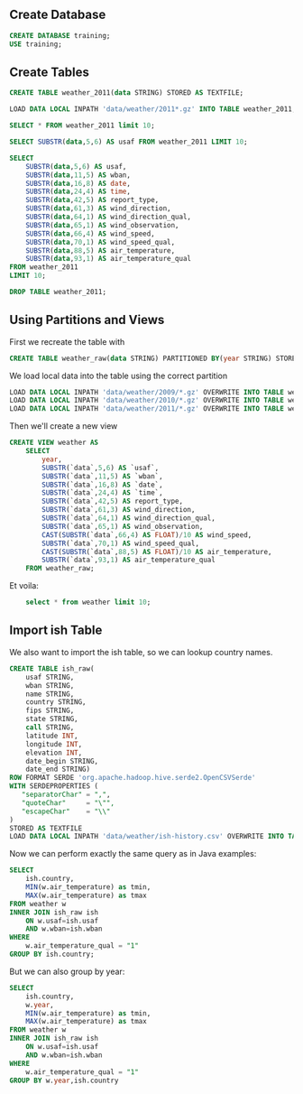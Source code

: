 ## Create Database

```sql
CREATE DATABASE training;
USE training;
```

## Create Tables
```sql
CREATE TABLE weather_2011(data STRING) STORED AS TEXTFILE;
```

```sql
LOAD DATA LOCAL INPATH 'data/weather/2011*.gz' INTO TABLE weather_2011;
```

```sql
SELECT * FROM weather_2011 limit 10;
```

```sql
SELECT SUBSTR(data,5,6) AS usaf FROM weather_2011 LIMIT 10;
```

```sql
SELECT 
    SUBSTR(data,5,6) AS usaf,
    SUBSTR(data,11,5) AS wban, 
    SUBSTR(data,16,8) AS date, 
    SUBSTR(data,24,4) AS time,
    SUBSTR(data,42,5) AS report_type,
    SUBSTR(data,61,3) AS wind_direction, 
    SUBSTR(data,64,1) AS wind_direction_qual, 
    SUBSTR(data,65,1) AS wind_observation, 
    SUBSTR(data,66,4) AS wind_speed,
    SUBSTR(data,70,1) AS wind_speed_qual,
    SUBSTR(data,88,5) AS air_temperature, 
    SUBSTR(data,93,1) AS air_temperature_qual 
FROM weather_2011 
LIMIT 10;
```

```sql
DROP TABLE weather_2011;
```


## Using Partitions and Views

First we recreate the table with

```sql
CREATE TABLE weather_raw(data STRING) PARTITIONED BY(year STRING) STORED AS TEXTFILE;
```

We load local data into the table using the correct partition

```sql
LOAD DATA LOCAL INPATH 'data/weather/2009/*.gz' OVERWRITE INTO TABLE weather_raw PARTITION(year=2009);
LOAD DATA LOCAL INPATH 'data/weather/2010/*.gz' OVERWRITE INTO TABLE weather_raw PARTITION(year=2010);
LOAD DATA LOCAL INPATH 'data/weather/2011/*.gz' OVERWRITE INTO TABLE weather_raw PARTITION(year=2011);
```

Then we'll create a new view

```sql
CREATE VIEW weather AS
    SELECT 
        year,
        SUBSTR(`data`,5,6) AS `usaf`,
        SUBSTR(`data`,11,5) AS `wban`, 
        SUBSTR(`data`,16,8) AS `date`, 
        SUBSTR(`data`,24,4) AS `time`,
        SUBSTR(`data`,42,5) AS report_type,
        SUBSTR(`data`,61,3) AS wind_direction, 
        SUBSTR(`data`,64,1) AS wind_direction_qual, 
        SUBSTR(`data`,65,1) AS wind_observation, 
        CAST(SUBSTR(`data`,66,4) AS FLOAT)/10 AS wind_speed,
        SUBSTR(`data`,70,1) AS wind_speed_qual,
        CAST(SUBSTR(`data`,88,5) AS FLOAT)/10 AS air_temperature, 
        SUBSTR(`data`,93,1) AS air_temperature_qual 
    FROM weather_raw; 
```

Et voila:
```sql
    select * from weather limit 10;
```

## Import ish Table

We also want to import the ish table, so we can lookup country names.

```sql
CREATE TABLE ish_raw(
    usaf STRING,
    wban STRING,
    name STRING,
    country STRING,
    fips STRING,
    state STRING,
    call STRING,
    latitude INT,
    longitude INT,
    elevation INT,
    date_begin STRING,
    date_end STRING) 
ROW FORMAT SERDE 'org.apache.hadoop.hive.serde2.OpenCSVSerde'
WITH SERDEPROPERTIES (
   "separatorChar" = ",",
   "quoteChar"     = "\"",
   "escapeChar"    = "\\"
)
STORED AS TEXTFILE
LOAD DATA LOCAL INPATH 'data/weather/ish-history.csv' OVERWRITE INTO TABLE ish_raw;
```

Now we can perform exactly the same query as in Java examples:
```sql
SELECT 
    ish.country,
    MIN(w.air_temperature) as tmin,
    MAX(w.air_temperature) as tmax 
FROM weather w
INNER JOIN ish_raw ish 
    ON w.usaf=ish.usaf 
    AND w.wban=ish.wban
WHERE
    w.air_temperature_qual = "1"
GROUP BY ish.country;
```

But we can also group by year:
```sql
SELECT 
    ish.country,
    w.year,
    MIN(w.air_temperature) as tmin,
    MAX(w.air_temperature) as tmax 
FROM weather w
INNER JOIN ish_raw ish 
    ON w.usaf=ish.usaf 
    AND w.wban=ish.wban
WHERE
    w.air_temperature_qual = "1"
GROUP BY w.year,ish.country
```
